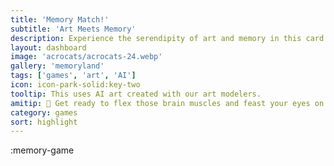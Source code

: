 ```yaml
---
title: 'Memory Match!'
subtitle: 'Art Meets Memory'
description: Experience the serendipity of art and memory in this card match game. With 17 AI-generated galleries, no two games are ever the same!
layout: dashboard
image: 'acrocats/acrocats-24.webp'
gallery: 'memoryland'
tags: ['games', 'art', 'AI']
icon: icon-park-solid:key-two
tooltip: This uses AI art created with our art modelers.
amitip: 🤖 Get ready to flex those brain muscles and feast your eyes on unique art every time you play!
category: games
sort: highlight
---
```


:memory-game
